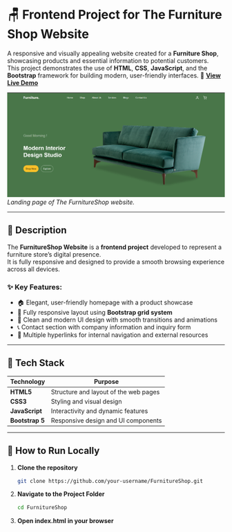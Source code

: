 # 🪑 Frontend Project for The Furniture Shop Website

A responsive and visually appealing website created for a **Furniture Shop**, showcasing products and essential information to potential customers.  
This project demonstrates the use of **HTML**, **CSS**, **JavaScript**, and the **Bootstrap** framework for building modern, user-friendly interfaces.
🔗 **[View Live Demo](https://eligentfurniture.netlify.app/)**   

![Landing Page Screenshot](./images/landing-page.png)  
*Landing page of The FurnitureShop website.*

---

## 📖 Description

The **FurnitureShop Website** is a **frontend project** developed to represent a furniture store’s digital presence.  
It is fully responsive and designed to provide a smooth browsing experience across all devices.

### ✨ Key Features:
- 🏠 Elegant, user-friendly homepage with a product showcase  
- 📱 Fully responsive layout using **Bootstrap grid system**  
- 🎨 Clean and modern UI design with smooth transitions and animations   
- 📞 Contact section with company information and inquiry form   
- 🔗 Multiple hyperlinks for internal navigation and external resources  

---

## 🧰 Tech Stack

| Technology | Purpose |
|-------------|----------|
| **HTML5** | Structure and layout of the web pages |
| **CSS3** | Styling and visual design |
| **JavaScript** | Interactivity and dynamic features |
| **Bootstrap 5** | Responsive design and UI components |

---

## 🚀 How to Run Locally

1. **Clone the repository**
   ```bash
   git clone https://github.com/your-username/FurnitureShop.git

2. **Navigate to the Project Folder**
   ```bash
   cd FurnitureShop
   
3. **Open index.html in your browser**
